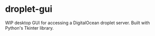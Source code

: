 # droplet-gui

WIP desktop GUI for accessing a DigitalOcean droplet server. Built with Python's Tkinter library.
